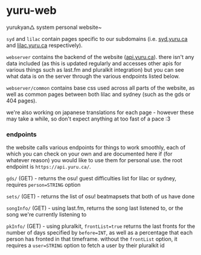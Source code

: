 # yuru-web

yurukyan△ system personal website~

`syd` and `lilac` contain pages specific to our subdomains (i.e. [syd.yuru.ca](https://syd.yuru.ca) and [lilac.yuru.ca](https://lilac.yuru.ca) respectively). 

`webserver` contains the backend of the website ([api.yuru.ca](https://api.yuru.ca)). there isn't any data included (as this is updated regularly and accesses other apis for various things such as last.fm and pluralkit integration) but you can see what data is on the server through the various endpoints listed below.

`webserver/common` contains base css used across all parts of the website, as well as common pages between both lilac and sydney (such as the gds or 404 pages).
 
we're also working on japanese translations for each page - however these may take a while, so don't expect anything at too fast of a pace :3

### endpoints
the website calls various endpoints for things to work smoothly, each of which you can check on your own and are documented here if (for whatever reason) you would like to use them for personal use. the root endpoint is `https://api.yuru.ca/`.

`gds/` (GET) - returns the osu! guest difficulties list for lilac or sydney, requires `person=STRING` option

`sets/` (GET) - returns the list of osu! beatmapsets that both of us have done

`songInfo/` (GET) - using last.fm, returns the song last listened to, or the song we're currently listening to

`pkInfo/` (GET) - using pluralkit, `frontList=true` returns the last fronts for the number of days specified by `before=INT`, as well as a percentage that each person has fronted in that timeframe. without the `frontList` option, it requires a `user=STRING` option to fetch a user by their pluralkit id